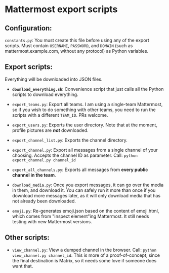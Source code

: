 # Mattermost export scripts

## Configuration:

`constants.py`: You must create this file before using any of the export scripts. Must contain `USERNAME`, `PASSWORD`, and `DOMAIN` (such as mattermost.example.com, without any protocol) as Python variables.

## Export scripts:

Everything will be downloaded into JSON files.

 * **`download_everything.sh`**: Convenience script that just calls all the Python scripts to download everything.

 * `export_teams.py`: Export all teams. I am using a single-team Mattermost, so if you wish to do something with other teams, you need to run the scripts with a different `TEAM_ID`. PRs welcome.

 * `export_users.py`: Exports the user directory. Note that at the moment, profile pictures are ***not*** downloaded.

 * `export_channel_list.py`: Exports the channel directory.

 * `export_channel.py`: Export all messages from a single channel of your choosing. Accepts the channel ID as parameter. Call: `python export_channel.py channel_id`

 * `export_all_channels.py`: Exports all messages from **every public channel in the team**.

 * `download_media.py`: Once you export messages, it can go over the media in them, and download it. You can safely run it more than once if you download more messages later, as it will only download media that has not already been downloaded.

 * `emoji.py`: Re-generates emoji.json based on the content of emoji.html, which comes from "Inspect element"ing Mattermost. It still needs testing with new Mattermost versions.

## Other scripts:
 
 * `view_channel.py`: View a dumped channel in the browser. Call: `python view_channel.py channel_id`. This is more of a proof-of-concept, since the final destination is Matrix, so it needs some love if someone does want that.